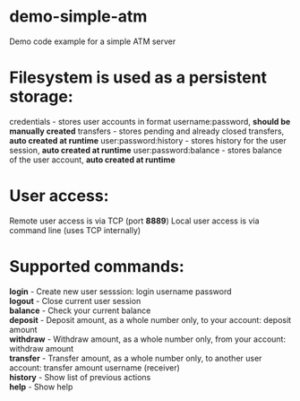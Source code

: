 # demo-simple-atm
Demo code example for a simple ATM server

# Filesystem is used as a persistent storage:
credentials           - stores user accounts in format username:password, **should be manually created**
transfers             - stores pending and already closed transfers, **auto created at runtime**
user:password:history - stores history for the user session, **auto created at runtime**
user:password:balance - stores balance of the user account, **auto created at runtime**

# User access:
Remote user access is via TCP (port **8889**)
Local user access is via command line (uses TCP internally)

# Supported commands:
**login**     - Create new user sesssion: login username password \
**logout**    - Close current user session \
**balance**   - Check your current balance \
**deposit**   - Deposit amount, as a whole number only, to your account: deposit amount \
**withdraw**  - Withdraw amount, as a whole number only, from your account: withdraw amount \
**transfer**  - Transfer amount, as a whole number only, to another user account: transfer amount username (receiver) \
**history**   - Show list of previous actions \
**help**      - Show help

